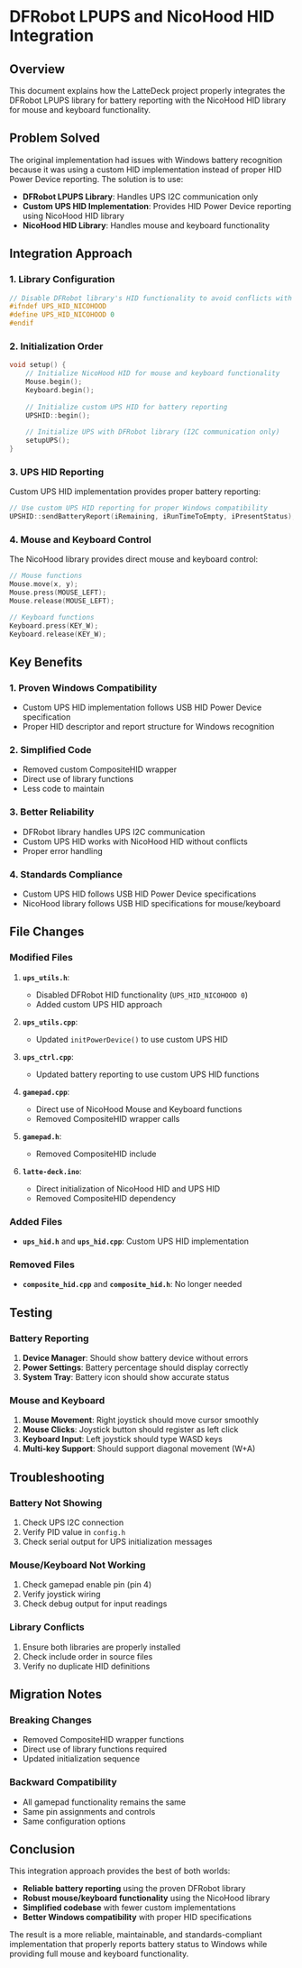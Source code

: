 # DFRobot LPUPS and NicoHood HID Integration

## Overview

This document explains how the LatteDeck project properly integrates the DFRobot LPUPS library for battery reporting with the NicoHood HID library for mouse and keyboard functionality.

## Problem Solved

The original implementation had issues with Windows battery recognition because it was using a custom HID implementation instead of proper HID Power Device reporting. The solution is to use:

- **DFRobot LPUPS Library**: Handles UPS I2C communication only
- **Custom UPS HID Implementation**: Provides HID Power Device reporting using NicoHood HID library
- **NicoHood HID Library**: Handles mouse and keyboard functionality

## Integration Approach

### 1. Library Configuration

```cpp
// Disable DFRobot library's HID functionality to avoid conflicts with NicoHood HID
#ifndef UPS_HID_NICOHOOD
#define UPS_HID_NICOHOOD 0
#endif
```

### 2. Initialization Order

```cpp
void setup() {
    // Initialize NicoHood HID for mouse and keyboard functionality
    Mouse.begin();
    Keyboard.begin();
    
    // Initialize custom UPS HID for battery reporting
    UPSHID::begin();
    
    // Initialize UPS with DFRobot library (I2C communication only)
    setupUPS();
}
```

### 3. UPS HID Reporting

Custom UPS HID implementation provides proper battery reporting:

```cpp
// Use custom UPS HID reporting for proper Windows compatibility
UPSHID::sendBatteryReport(iRemaining, iRunTimeToEmpty, iPresentStatus);
```

### 4. Mouse and Keyboard Control

The NicoHood library provides direct mouse and keyboard control:

```cpp
// Mouse functions
Mouse.move(x, y);
Mouse.press(MOUSE_LEFT);
Mouse.release(MOUSE_LEFT);

// Keyboard functions
Keyboard.press(KEY_W);
Keyboard.release(KEY_W);
```

## Key Benefits

### 1. **Proven Windows Compatibility**
- Custom UPS HID implementation follows USB HID Power Device specification
- Proper HID descriptor and report structure for Windows recognition

### 2. **Simplified Code**
- Removed custom CompositeHID wrapper
- Direct use of library functions
- Less code to maintain

### 3. **Better Reliability**
- DFRobot library handles UPS I2C communication
- Custom UPS HID works with NicoHood HID without conflicts
- Proper error handling

### 4. **Standards Compliance**
- Custom UPS HID follows USB HID Power Device specifications
- NicoHood library follows USB HID specifications for mouse/keyboard

## File Changes

### Modified Files

1. **`ups_utils.h`**:
   - Disabled DFRobot HID functionality (`UPS_HID_NICOHOOD 0`)
   - Added custom UPS HID approach

2. **`ups_utils.cpp`**:
   - Updated `initPowerDevice()` to use custom UPS HID

3. **`ups_ctrl.cpp`**:
   - Updated battery reporting to use custom UPS HID functions

4. **`gamepad.cpp`**:
   - Direct use of NicoHood Mouse and Keyboard functions
   - Removed CompositeHID wrapper calls

5. **`gamepad.h`**:
   - Removed CompositeHID include

6. **`latte-deck.ino`**:
   - Direct initialization of NicoHood HID and UPS HID
   - Removed CompositeHID dependency

### Added Files

- **`ups_hid.h`** and **`ups_hid.cpp`**: Custom UPS HID implementation

### Removed Files

- **`composite_hid.cpp`** and **`composite_hid.h`**: No longer needed

## Testing

### Battery Reporting
1. **Device Manager**: Should show battery device without errors
2. **Power Settings**: Battery percentage should display correctly
3. **System Tray**: Battery icon should show accurate status

### Mouse and Keyboard
1. **Mouse Movement**: Right joystick should move cursor smoothly
2. **Mouse Clicks**: Joystick button should register as left click
3. **Keyboard Input**: Left joystick should type WASD keys
4. **Multi-key Support**: Should support diagonal movement (W+A)

## Troubleshooting

### Battery Not Showing
1. Check UPS I2C connection
2. Verify PID value in `config.h`
3. Check serial output for UPS initialization messages

### Mouse/Keyboard Not Working
1. Check gamepad enable pin (pin 4)
2. Verify joystick wiring
3. Check debug output for input readings

### Library Conflicts
1. Ensure both libraries are properly installed
2. Check include order in source files
3. Verify no duplicate HID definitions

## Migration Notes

### Breaking Changes
- Removed CompositeHID wrapper functions
- Direct use of library functions required
- Updated initialization sequence

### Backward Compatibility
- All gamepad functionality remains the same
- Same pin assignments and controls
- Same configuration options

## Conclusion

This integration approach provides the best of both worlds:
- **Reliable battery reporting** using the proven DFRobot library
- **Robust mouse/keyboard functionality** using the NicoHood library
- **Simplified codebase** with fewer custom implementations
- **Better Windows compatibility** with proper HID specifications

The result is a more reliable, maintainable, and standards-compliant implementation that properly reports battery status to Windows while providing full mouse and keyboard functionality.
